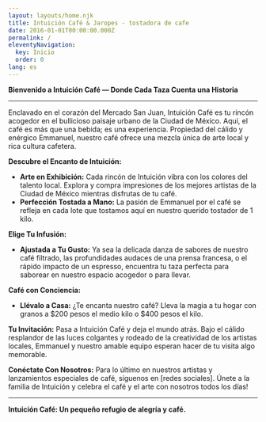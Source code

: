 ```yaml
---
layout: layouts/home.njk
title: Intuición Café & Jaropes - tostadora de cafe
date: 2016-01-01T00:00:00.000Z
permalink: /
eleventyNavigation:
  key: Inicio
  order: 0
lang: es
---
```



**Bienvenido a Intuición Café — Donde Cada Taza Cuenta una Historia**

---

Enclavado en el corazón del Mercado San Juan, Intuición Café es tu rincón acogedor en el bullicioso paisaje urbano de la Ciudad de México. Aquí, el café es más que una bebida; es una experiencia. Propiedad del cálido y enérgico Emmanuel, nuestro café ofrece una mezcla única de arte local y rica cultura cafetera.

**Descubre el Encanto de Intuición:**
- **Arte en Exhibición:** Cada rincón de Intuición vibra con los colores del talento local. Explora y compra impresiones de los mejores artistas de la Ciudad de México mientras disfrutas de tu café.
- **Perfección Tostada a Mano:** La pasión de Emmanuel por el café se refleja en cada lote que tostamos aquí en nuestro querido tostador de 1 kilo.

**Elige Tu Infusión:**
- **Ajustada a Tu Gusto:** Ya sea la delicada danza de sabores de nuestro café filtrado, las profundidades audaces de una prensa francesa, o el rápido impacto de un espresso, encuentra tu taza perfecta para saborear en nuestro espacio acogedor o para llevar.

**Café con Conciencia:**
- **Llévalo a Casa:** ¿Te encanta nuestro café? Lleva la magia a tu hogar con granos a $200 pesos el medio kilo o $400 pesos el kilo.

**Tu Invitación:**
Pasa a Intuición Café y deja el mundo atrás. Bajo el cálido resplandor de las luces colgantes y rodeado de la creatividad de los artistas locales, Emmanuel y nuestro amable equipo esperan hacer de tu visita algo memorable.

**Conéctate Con Nosotros:**
Para lo último en nuestros artistas y lanzamientos especiales de café, síguenos en [redes sociales]. Únete a la familia de Intuición y celebra el café y el arte con nosotros todos los días!

---

**Intuición Café: Un pequeño refugio de alegría y café.**